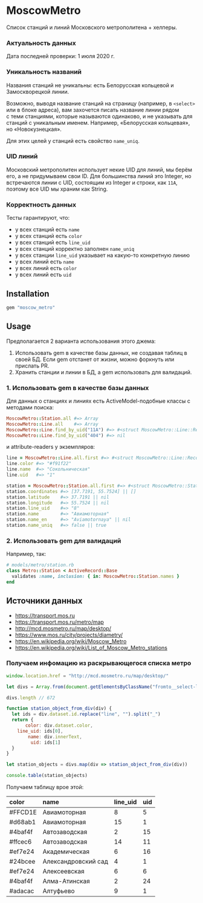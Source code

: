 # MoscowMetro

Список станций и линий Московского метрополитена + хелперы.

### Актуальность данных

Дата последней проверки: 1 июля 2020 г.

### Уникальность названий

Названия станций не уникальны: есть Белорусская кольцевой и Замоскворецкой линии.

Возможно, выводя название станций на страницу (например, в `<select>` или в блоке адреса), вам захочется писать название линии рядом с теми станциями, которые называются одинаково, и не указывать для станций с уникальным именем. Например, «Белорусская кольцевая», но «Новокузнецкая».

Для этих целей у станций есть свойство `name_uniq`.

### UID линий

Московский метрополитен использует некие UID для линий, мы берём его, а не придумываем свои ID. Для большинства линий это Integer, но встречаются линии с UID, состоящим из Integer и строки, как `11A`, поэтому все UID мы храним как String.

### Корректность данных

Тесты гарантируют, что:

- у всех станций есть `name`
- у всех станций есть `color`
- у всех станций есть `line_uid`
- у всех станций корректно заполнен `name_uniq`
- у всех станции `line_uid` указывает на какую-то конкретную линию
- у всех линий есть `name`
- у всех линий есть `color`
- у всех линий есть `uid`

## Installation

```ruby
gem "moscow_metro"
```

## Usage

Предполагается 2 варианта использования этого джема:

1. Использовать gem в качестве базы данных, не создавая таблиц в своей БД. Если gem отстанет от жизни, можно форкнуть или прислать PR.
1. Хранить станции и линии в БД, а gem использовать для валидаций.


### 1. Использовать gem в качестве базы данных

Для данных о станциях и линиях есть ActiveModel-подобные классы с методами поиска:

```ruby
MoscowMetro::Station.all #=> Array
MoscowMetro::Line.all    #=> Array
MoscowMetro::Line.find_by_uid("11A") #=> #<struct MoscowMetro::Line::Record...>
MoscowMetro::Line.find_by_uid("404") #=> nil
```

и attribute-readers у экземпляров:

```ruby
line = MoscowMetro::Line.all.first #=> #<struct MoscowMetro::Line::Record...>
line.color #=> "#f91f22"
line.name  #=> "Сокольническая"
line.uid   #=> "1"
```

```ruby
station = MoscowMetro::Station.all.first #=> #<struct MoscowMetro::Station::Record...>
station.coordinates #=> [37.7191, 55.7524] || []
station.latitude    #=> 37.7191 || nil
station.longitude   #=> 55.7524 || nil
station.line_uid    #=> "8"
station.name        #=> "Авиамоторная"
station.name_en     #=> "Aviamotornaya" || nil
station.name_uniq   #=> false || true
```

### 2. Использовать gem для валидаций

Например, так:

```ruby
# models/metro/station.rb
class Metro::Station < ActiveRecord::Base
  validates :name, inclusion: { in: MoscowMetro::Station.names }
end
```


## Источники данных

- https://transport.mos.ru
- https://transport.mos.ru/metro/map
- http://mcd.mosmetro.ru/map/desktop/
- https://www.mos.ru/city/projects/diametry/
- https://en.wikipedia.org/wiki/Moscow_Metro
- https://en.wikipedia.org/wiki/List_of_Moscow_Metro_stations

### Получаем инфомацию из раскрывающегося списка метро

```js
window.location.href = "http://mcd.mosmetro.ru/map/desktop/"

let divs = Array.from(document.getElementsByClassName("fromto__select-list-item"))

divs.length // 672

function station_object_from_div(div) {
  let ids = div.dataset.id.replace("line", "").split("_")
  return {
       color: div.dataset.color,
    line_uid: ids[0],
        name: div.innerText,
         uid: ids[1]
  }
}

let station_objects = divs.map(div => station_object_from_div(div))

console.table(station_objects)
```

Получаем таблицу врое этой:

 color   | name                | line_uid | uid
:--------|:--------------------|:---------|:----
 #FFCD1E | Авиамоторная        | 8        | 5
 #d68ab1 | Авиамоторная        | 15       | 1
 #4baf4f | Автозаводская       | 2        | 15
 #ffcec6 | Автозаводская       | 14       | 11
 #ef7e24 | Академическая       | 6        | 16
 #24bcee | Александровский сад | 4        | 1
 #ef7e24 | Алексеевская        | 6        | 6
 #4baf4f | Алма-Атинская       | 2        | 24
 #adacac | Алтуфьево           | 9        | 1
